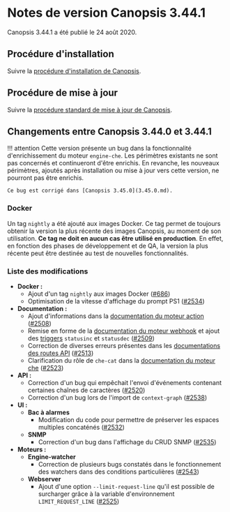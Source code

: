 # Notes de version Canopsis 3.44.1

Canopsis 3.44.1 a été publié le 24 août 2020.

## Procédure d'installation

Suivre la [procédure d'installation de Canopsis](../guide-administration/installation/index.md).

## Procédure de mise à jour

Suivre la [procédure standard de mise à jour de Canopsis](../guide-administration/mise-a-jour/index.md).

## Changements entre Canopsis 3.44.0 et 3.44.1

!!! attention
    Cette version présente un bug dans la fonctionnalité d'enrichissement du moteur `engine-che`. Les périmètres existants ne sont pas concernés et continueront d'être enrichis. En revanche, les nouveaux périmètres, ajoutés après installation ou mise à jour vers cette version, ne pourront pas être enrichis.

    Ce bug est corrigé dans [Canopsis 3.45.0](3.45.0.md).

### Docker

Un tag `nightly` a été ajouté aux images Docker. Ce tag permet de toujours obtenir la version la plus récente des images Canopsis, au moment de son utilisation. **Ce tag ne doit en aucun cas être utilisé en production**. En effet, en fonction des phases de développement et de QA, la version la plus récente peut être destinée au test de nouvelles fonctionnalités.

### Liste des modifications

*  **Docker :**
    * Ajout d'un tag `nightly` aux images Docker ([#686](https://git.canopsis.net/canopsis/canopsis/-/issues/686))
    * Optimisation de la vitesse d'affichage du prompt PS1 ([#2534](https://git.canopsis.net/canopsis/canopsis/-/issues/2534))
*  **Documentation :**
    * Ajout d'informations dans la [documentation du moteur action](../guide-administration/moteurs/moteur-action.md) ([#2508](https://git.canopsis.net/canopsis/canopsis/-/issues/2508))
    * Remise en forme de la [documentation du moteur webhook](../guide-administration/moteurs/moteur-webhook.md) et ajout des [triggers](../guide-administration/architecture-interne/triggers.md) `statusinc` et `statusdec` ([#2509](https://git.canopsis.net/canopsis/canopsis/-/issues/2509))
    * Correction de diverses erreurs présentes dans les [documentations des routes API](../guide-developpement/index.md#api) ([#2513](https://git.canopsis.net/canopsis/canopsis/-/issues/2513))
    * Clarification du rôle de `che-cat` dans la [documentation du moteur che](../guide-administration/moteurs/moteur-che-event_filter.md) ([#2523](https://git.canopsis.net/canopsis/canopsis/-/issues/2523))
*  **API :**
    * Correction d'un bug qui empêchait l'envoi d'événements contenant certaines chaînes de caractères ([#2520](https://git.canopsis.net/canopsis/canopsis/-/issues/2520))
    * Correction d'un bug lors de l'import de `context-graph` ([#2538](https://git.canopsis.net/canopsis/canopsis/-/issues/2538))
*  **UI :**
    *   **Bac à alarmes**
        * Modification du code pour permettre de préserver les espaces multiples concaténés ([#2532](https://git.canopsis.net/canopsis/canopsis/-/issues/2532))
    *   **SNMP**
        * Correction d'un bug dans l'affichage du CRUD SNMP ([#2535](https://git.canopsis.net/canopsis/canopsis/-/issues/2535))
*  **Moteurs :**
    *   **Engine-watcher**
        * Correction de plusieurs bugs constatés dans le fonctionnement des watchers dans des conditions particulières ([#2543](https://git.canopsis.net/canopsis/canopsis/-/issues/2543))
    *  **Webserver**
        * Ajout d'une option `--limit-request-line` qu'il est possible de surcharger grâce à la variable d'environnement `LIMIT_REQUEST_LINE` ([#2525](https://git.canopsis.net/canopsis/canopsis/-/issues/2525))
